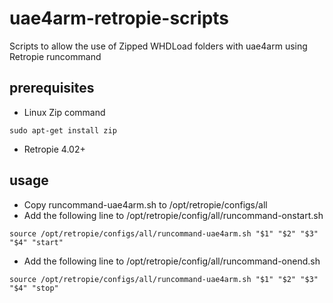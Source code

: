 # uae4arm-retropie-scripts
Scripts to allow the use of Zipped WHDLoad folders with uae4arm using Retropie runcommand

## prerequisites
- Linux Zip command
```
sudo apt-get install zip
```
- Retropie 4.02+


## usage
- Copy runcommand-uae4arm.sh to /opt/retropie/configs/all
- Add the following line to /opt/retropie/config/all/runcommand-onstart.sh
```shell
source /opt/retropie/configs/all/runcommand-uae4arm.sh "$1" "$2" "$3" "$4" "start"
```
- Add the following line to /opt/retropie/config/all/runcommand-onend.sh
```shell
source /opt/retropie/configs/all/runcommand-uae4arm.sh "$1" "$2" "$3" "$4" "stop"
```
